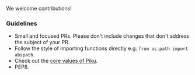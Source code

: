 We welcome contributions!

### Guidelines

 * Small and focused PRs. Please don't include changes that don't address the subject of your PR.
 * Follow the style of importing functions directly e.g. `from os.path import abspath`.
 * Check out the [core values of Piku](../README.md#guidelines).
 * PEP8.


